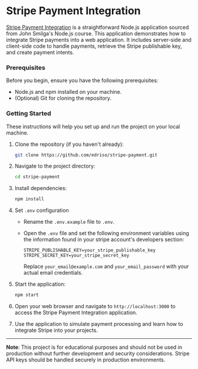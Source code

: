 # Stripe Payment Integration

[Stripe Payment Integration](https://stripe.com/docs/payments/quickstart?lang=node) is a straightforward Node.js application sourced from John Smilga's Node.js course. This application demonstrates how to integrate Stripe payments into a web application. It includes server-side and client-side code to handle payments, retrieve the Stripe publishable key, and create payment intents.

### Prerequisites

Before you begin, ensure you have the following prerequisites:

- Node.js and npm installed on your machine.
- (Optional) Git for cloning the repository.

### Getting Started

These instructions will help you set up and run the project on your local machine.

1. Clone the repository (if you haven't already):

   ```bash
   git clone https://github.com/edriso/stripe-payment.git
   ```

2. Navigate to the project directory:

   ```bash
   cd stripe-payment
   ```

3. Install dependencies:

   ```bash
   npm install
   ```

4. Set `.env` configuration

   - Rename the `.env.example` file to `.env`.

   - Open the `.env` file and set the following environment variables using the information found in your stripe account's developers section:

     ```dotenv
     STRIPE_PUBLISHABLE_KEY=your_stripe_publishable_key
     STRIPE_SECRET_KEY=your_stripe_secret_key
     ```

     Replace `your_email@example.com` and `your_email_password` with your actual email credentials.

5. Start the application:

   ```bash
   npm start
   ```

6. Open your web browser and navigate to `http://localhost:3000` to access the Stripe Payment Integration application.

7. Use the application to simulate payment processing and learn how to integrate Stripe into your projects.

---

**Note**: This project is for educational purposes and should not be used in production without further development and security considerations. Stripe API keys should be handled securely in production environments.

